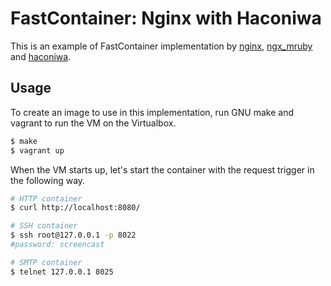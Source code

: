 FastContainer: Nginx with Haconiwa
==

This is an example of FastContainer implementation by [nginx][nginx], [ngx_mruby][ngx_mruby] and [haconiwa][haconiwa].

[nginx]: https://github.com/nginx/nginx
[ngx_mruby]: https://github.com/matsumotory/ngx_mruby
[haconiwa]: https://github.com/haconiwa/haconiwa

Usage
--

To create an image to use in this implementation, run GNU make and vagrant to run the VM on the Virtualbox.

```sh
$ make
$ vagrant up
```

When the VM starts up, let's start the container with the request trigger in the following way.

```sh
# HTTP container
$ curl http://localhost:8080/

# SSH container
$ ssh root@127.0.0.1 -p 8022
#password: screencast

# SMTP container
$ telnet 127.0.0.1 8025
```

